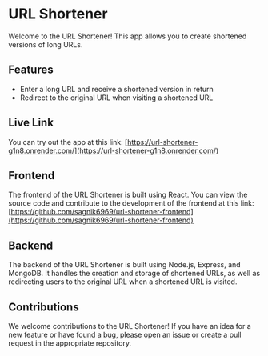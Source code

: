 # URL Shortener

Welcome to the URL Shortener! This app allows you to create shortened versions of long URLs.

## Features

- Enter a long URL and receive a shortened version in return
- Redirect to the original URL when visiting a shortened URL

## Live Link

You can try out the app at this link: [https://url-shortener-g1n8.onrender.com/](https://url-shortener-g1n8.onrender.com/)

## Frontend 

The frontend of the URL Shortener is built using React. You can view the source code and contribute to the development of the frontend at this link: [https://github.com/sagnik6969/url-shortener-frontend](https://github.com/sagnik6969/url-shortener-frontend)

## Backend

The backend of the URL Shortener is built using Node.js, Express, and MongoDB. It handles the creation and storage of shortened URLs, as well as redirecting users to the original URL when a shortened URL is visited.

## Contributions

We welcome contributions to the URL Shortener! If you have an idea for a new feature or have found a bug, please open an issue or create a pull request in the appropriate repository.
